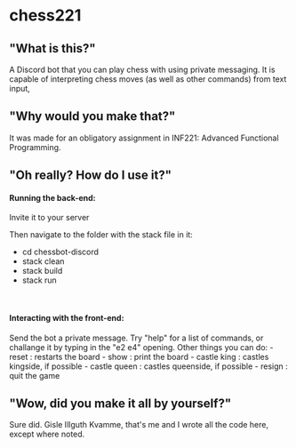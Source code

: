 # chess221
<h2>"What is this?"</h2>
<p>
A Discord bot that you can play chess with using private messaging. It is capable of interpreting chess moves (as well as other commands) from text input, 
</p>
<h2>"Why would you make that?"</h2>
<p>
It was made for an obligatory assignment in INF221: Advanced Functional Programming.
</p>

<h2>"Oh really? How do I use it?"</h2>
<h4>Running the back-end:</h4>

<p>
Invite it to your server

Then navigate to the folder with the stack file in it:
- cd chessbot-discord
- stack clean
- stack build
- stack run
</p>

<br>

<h4>Interacting with the front-end:</h4>
<p>
Send the bot a private message. Try "help" for a list of commands, or challange it by typing in the "e2 e4" opening. Other things you can do:
  - reset : restarts the board
  - show : print the board
  - castle king : castles kingside, if possible
  - castle queen : castles queenside, if possible
  - resign : quit the game
</p>

<h2>"Wow, did you make it all by yourself?"</h2>
<p>
Sure did. Gisle Illguth Kvamme, that's me and I wrote all the code here, except where noted.
</p>
